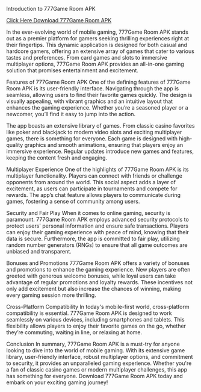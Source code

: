 Introduction to 777Game Room APK

[Click Here Download 777Game Room APK](https://rb.gy/vkmo1x)

In the ever-evolving world of mobile gaming, 777Game Room APK stands out as a premier platform for gamers seeking thrilling experiences right at their fingertips. This dynamic application is designed for both casual and hardcore gamers, offering an extensive array of games that cater to various tastes and preferences. From card games and slots to immersive multiplayer options, 777Game Room APK provides an all-in-one gaming solution that promises entertainment and excitement.

Features of 777Game Room APK
One of the defining features of 777Game Room APK is its user-friendly interface. Navigating through the app is seamless, allowing users to find their favorite games quickly. The design is visually appealing, with vibrant graphics and an intuitive layout that enhances the gaming experience. Whether you’re a seasoned player or a newcomer, you’ll find it easy to jump into the action.

The app boasts an extensive library of games. From classic casino favorites like poker and blackjack to modern video slots and exciting multiplayer games, there is something for everyone. Each game is designed with high-quality graphics and smooth animations, ensuring that players enjoy an immersive experience. Regular updates introduce new games and features, keeping the content fresh and engaging.

Multiplayer Experience
One of the highlights of 777Game Room APK is its multiplayer functionality. Players can connect with friends or challenge opponents from around the world. This social aspect adds a layer of excitement, as users can participate in tournaments and compete for rewards. The app’s chat feature allows players to communicate during games, fostering a sense of community among users.

Security and Fair Play
When it comes to online gaming, security is paramount. 777Game Room APK employs advanced security protocols to protect users' personal information and ensure safe transactions. Players can enjoy their gaming experience with peace of mind, knowing that their data is secure. Furthermore, the app is committed to fair play, utilizing random number generators (RNGs) to ensure that all game outcomes are unbiased and transparent.

Bonuses and Promotions
777Game Room APK offers a variety of bonuses and promotions to enhance the gaming experience. New players are often greeted with generous welcome bonuses, while loyal users can take advantage of regular promotions and loyalty rewards. These incentives not only add excitement but also increase the chances of winning, making every gaming session more thrilling.

Cross-Platform Compatibility
In today's mobile-first world, cross-platform compatibility is essential. 777Game Room APK is designed to work seamlessly on various devices, including smartphones and tablets. This flexibility allows players to enjoy their favorite games on the go, whether they’re commuting, waiting in line, or relaxing at home.

Conclusion
In summary, 777Game Room APK is a must-try for anyone looking to dive into the world of mobile gaming. With its extensive game library, user-friendly interface, robust multiplayer options, and commitment to security, it provides an unparalleled gaming experience. Whether you're a fan of classic casino games or modern multiplayer challenges, this app has something for everyone. Download 777Game Room APK today and embark on your exciting gaming journey!
